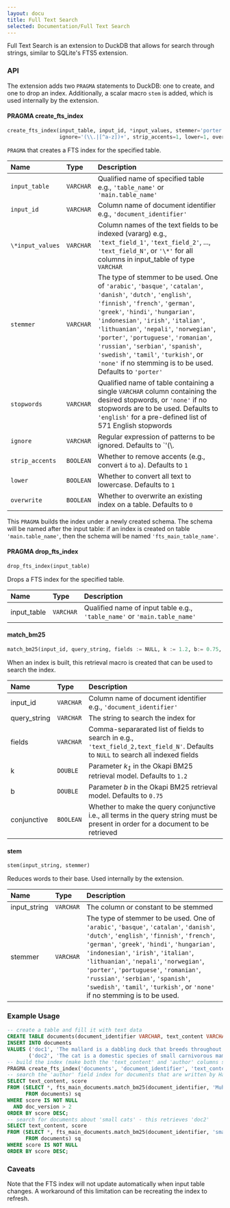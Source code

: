 ```yaml
---
layout: docu
title: Full Text Search
selected: Documentation/Full Text Search
---
```

Full Text Search is an extension to DuckDB that allows for search through strings, similar to SQLite's FTS5 extension.  

### API
The extension adds two `PRAGMA` statements to DuckDB: one to create, and one to drop an index. Additionally, a scalar macro `stem` is added, which is used internally by the extension.

#### PRAGMA create_fts_index

```python
create_fts_index(input_table, input_id, *input_values, stemmer='porter', stopwords='english',
                 ignore='(\\.|[^a-z])+', strip_accents=1, lower=1, overwrite=0)
```
`PRAGMA` that creates a FTS index for the specified table.

| Name | Type | Description |
|:--|:--|:--|
|`input_table`|`VARCHAR`|Qualified name of specified table e.g., `'table_name'` or `'main.table_name'`|
|`input_id`|`VARCHAR`|Column name of document identifier e.g., `'document_identifier'`|
|`\*input_values`|`VARCHAR`|Column names of the text fields to be indexed (vararg) e.g., `'text_field_1'`, `'text_field_2'`, ..., `'text_field_N'`, or `'\*'` for all columns in input_table of type `VARCHAR`|
|`stemmer`|`VARCHAR`|The type of stemmer to be used. One of `'arabic'`, `'basque'`, `'catalan'`, `'danish'`, `'dutch'`, `'english'`, `'finnish'`, `'french'`, `'german'`, `'greek'`, `'hindi'`, `'hungarian'`, `'indonesian'`, `'irish'`, `'italian'`, `'lithuanian'`, `'nepali'`, `'norwegian'`, `'porter'`, `'portuguese'`, `'romanian'`, `'russian'`, `'serbian'`, `'spanish'`, `'swedish'`, `'tamil'`, `'turkish'`, or `'none'` if no stemming is to be used. Defaults to `'porter'`|
|`stopwords`|`VARCHAR`|Qualified name of table containing a single `VARCHAR` column containing the desired stopwords, or `'none'` if no stopwords are to be used. Defaults to `'english'` for a pre-defined list of 571 English stopwords|
|`ignore`|`VARCHAR`|Regular expression of patterns to be ignored. Defaults to `'(\\.|[^a-z])+'`, ignoring all escaped and non-alphabetic lowercase characters|
|`strip_accents`|`BOOLEAN`|Whether to remove accents (e.g., convert `á` to `a`). Defaults to `1`|
|`lower`|`BOOLEAN`|Whether to convert all text to lowercase. Defaults to `1`|
|`overwrite`|`BOOLEAN`|Whether to overwrite an existing index on a table. Defaults to `0`|

This `PRAGMA` builds the index under a newly created schema. The schema will be named after the input table: if an index is created on table `'main.table_name'`, then the schema will be named `'fts_main_table_name'`.

#### PRAGMA drop_fts_index

```python
drop_fts_index(input_table)
```

Drops a FTS index for the specified table.

| Name | Type | Description |
|:--|:--|:--|
|input_table|`VARCHAR`|Qualified name of input table e.g., `'table_name'` or `'main.table_name'`|

#### match_bm25

```python
match_bm25(input_id, query_string, fields := NULL, k := 1.2, b:= 0.75, conjunctive := 0)
```
When an index is built, this retrieval macro is created that can be used to search the index.

| Name | Type | Description |
|:--|:--|:--|
|input_id|`VARCHAR`|Column name of document identifier e.g., `'document_identifier'`|
|query_string|`VARCHAR`|The string to search the index for|
|fields|`VARCHAR`|Comma-separarated list of fields to search in e.g., `'text_field_2,text_field_N'`. Defaults to `NULL` to search all indexed fields|
|k|`DOUBLE`|Parameter _k<sub>1</sub>_ in the Okapi BM25 retrieval model. Defaults to `1.2`|
|b|`DOUBLE`|Parameter _b_ in the Okapi BM25 retrieval model. Defaults to `0.75`|
|conjunctive|`BOOLEAN`|Whether to make the query conjunctive i.e., all terms in the query string must be present in order for a document to be retrieved|

#### stem

```python
stem(input_string, stemmer)
```

Reduces words to their base. Used internally by the extension.

| Name | Type | Description |
|:--|:--|:--|
|input_string|`VARCHAR`|The column or constant to be stemmed|
|stemmer|`VARCHAR`|The type of stemmer to be used. One of `'arabic'`, `'basque'`, `'catalan'`, `'danish'`, `'dutch'`, `'english'`, `'finnish'`, `'french'`, `'german'`, `'greek'`, `'hindi'`, `'hungarian'`, `'indonesian'`, `'irish'`, `'italian'`, `'lithuanian'`, `'nepali'`, `'norwegian'`, `'porter'`, `'portuguese'`, `'romanian'`, `'russian'`, `'serbian'`, `'spanish'`, `'swedish'`, `'tamil'`, `'turkish'`, or `'none'` if no stemming is to be used.|


### Example Usage

```sql
-- create a table and fill it with text data
CREATE TABLE documents(document_identifier VARCHAR, text_content VARCHAR, author VARCHAR, doc_version INTEGER);
INSERT INTO documents
VALUES ('doc1', 'The mallard is a dabbling duck that breeds throughout the temperate.','Hannes Mühleisen', 3),
       ('doc2', 'The cat is a domestic species of small carnivorous mammal.', 'Laurens Kuiper', 2);
-- build the index (make both the 'text_content' and 'author' columns searchable)
PRAGMA create_fts_index('documents', 'document_identifier', 'text_content', 'author');
-- search the 'author' field index for documents that are written by Hannes - this retrieves 'doc1'
SELECT text_content, score
FROM (SELECT *, fts_main_documents.match_bm25(document_identifier, 'Muhleisen', fields := 'author') AS score
      FROM documents) sq
WHERE score IS NOT NULL
  AND doc_version > 2
ORDER BY score DESC;
-- search for documents about 'small cats' - this retrieves 'doc2'
SELECT text_content, score
FROM (SELECT *, fts_main_documents.match_bm25(document_identifier, 'small cats') AS score
      FROM documents) sq
WHERE score IS NOT NULL
ORDER BY score DESC;
```

### Caveats

Note that the FTS index will not update automatically when input table changes. A workaround of this limitation can be recreating the index to refresh.
